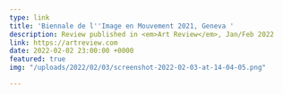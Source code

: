 ```yaml
---
type: link
title: 'Biennale de l''Image en Mouvement 2021, Geneva '
description: Review published in <em>Art Review</em>, Jan/Feb 2022
link: https://artreview.com
date: 2022-02-02 23:00:00 +0000
featured: true
img: "/uploads/2022/02/03/screenshot-2022-02-03-at-14-04-05.png"

---
```

